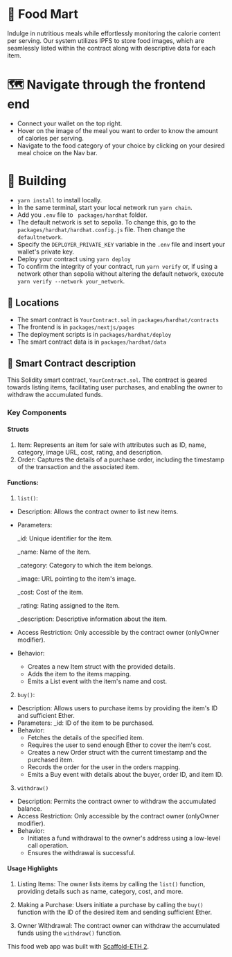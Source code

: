 # 🥗 Food Mart

Indulge in nutritious meals while effortlessly monitoring the calorie content per serving. Our system utilizes IPFS to store food images, which are seamlessly listed within the contract along with descriptive data for each item.

# 🗺️ Navigate through the frontend end
* Connect your wallet on the top right.
* Hover on the image of the meal you want to order to know the amount of calories per serving.
* Navigate to the food category of your choice by clicking on your desired meal choice on the Nav bar.

# 🧱 Building 
* ```yarn install``` to install locally.
* In the same terminal, start your local network run ```yarn chain```.
* Add you ```.env``` file to ``` packages/hardhat``` folder.
* The default network is set to sepolia. To change this, go to the ```packages/hardhat/hardhat.config.js``` file. Then change the ```defaultnetwork```.
* Specify the ```DEPLOYER_PRIVATE_KEY``` variable in the ```.env``` file and insert your wallet's private key.
* Deploy your contract using ```yarn deploy```
* To confirm the integrity of your contract, run  ```yarn verify```  or, if using a network other than sepolia without altering the default network, execute ```yarn verify --network your_network```.

## 🧭 Locations

- The smart contract is `YourContract.sol` in `packages/hardhat/contracts`
- The frontend is in `packages/nextjs/pages`
- The deployment scripts is in `packages/hardhat/deploy`
- The smart contract data is in `packages/hardhat/data`


## 📃 Smart Contract description
  This Solidity smart contract, ```YourContract.sol```. The contract is geared towards listing items, facilitating user purchases, and enabling the owner to withdraw the accumulated funds.

### Key Components
#### Structs
1. Item: Represents an item for sale with attributes such as ID, name, category, image URL, cost, rating, and description.
2. Order: Captures the details of a purchase order, including the timestamp of the transaction and the associated item.



   
#### Functions:
1. ```list()```: 
* Description: Allows the contract owner to list new items.
* Parameters:
  
    _id: Unique identifier for the item.

    _name: Name of the item.

    _category: Category to which the item belongs.

    _image: URL pointing to the item's image.

    _cost: Cost of the item.
  
    _rating: Rating assigned to the item.
  
    _description: Descriptive information about the item.
  
* Access Restriction: Only accessible by the contract owner (onlyOwner modifier).
* Behavior:
    - Creates a new Item struct with the provided details.
    - Adds the item to the items mapping.
    - Emits a List event with the item's name and cost.

  
2. ```buy()```:
* Description: Allows users to purchase items by providing the item's ID and sufficient Ether.
* Parameters:
    _id: ID of the item to be purchased.
* Behavior:
    - Fetches the details of the specified item.
    - Requires the user to send enough Ether to cover the item's cost.
    - Creates a new Order struct with the current timestamp and the purchased item.
    - Records the order for the user in the orders mapping.
    - Emits a Buy event with details about the buyer, order ID, and item ID.

3. ```withdraw()```
* Description: Permits the contract owner to withdraw the accumulated balance.
* Access Restriction: Only accessible by the contract owner (onlyOwner modifier).
* Behavior:
    - Initiates a fund withdrawal to the owner's address using a low-level call operation.
    - Ensures the withdrawal is successful.
 

  
#### Usage Highlights
1. Listing Items:
The owner lists items by calling the ```list()``` function, providing details such as name, category, cost, and more.

2. Making a Purchase:
Users initiate a purchase by calling the ```buy()``` function with the ID of the desired item and sending sufficient Ether.

4. Owner Withdrawal:
The contract owner can withdraw the accumulated funds using the ```withdraw()``` function.


This food web app was built with [Scaffold-ETH 2](https://scaffoldeth.io).
